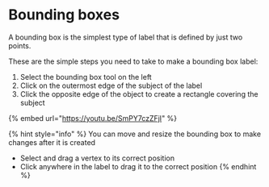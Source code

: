 # Bounding boxes

A bounding box is the simplest type of label that is defined by just two points.

These are the simple steps you need to take to make a bounding box label:

1. Select the bounding box tool on the left
2. Click on the outermost edge of the subject of the label
3. Click the opposite edge of the object to create a rectangle covering the subject

{% embed url="https://youtu.be/SmPY7czZFjI" %}

{% hint style="info" %}
You can move and resize the bounding box to make changes after it is created

* Select and drag a vertex to its correct position
* Click anywhere in the label to drag it to the correct position
{% endhint %}

